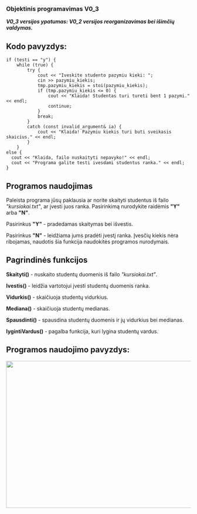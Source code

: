 <h3>Objektinis programavimas V0_3</h3>
<p><b><i>V0_3 versijos ypatumas: V0_2 versijos reorganizavimas bei išimčių valdymas.</i></b></p>
<h2>Kodo pavyzdys:</h2>
<code>if (testi == "y") {
    while (true) {
        try {
            cout << "Iveskite studento pazymiu kieki: ";
            cin >> pazymiu_kiekis;
            tmp.pazymiu_kiekis = stoi(pazymiu_kiekis);
            if (tmp.pazymiu_kiekis <= 0) {
                cout << "Klaida! Studentas turi tureti bent 1 pazymi." << endl;
                continue;
            }
            break;
        }
        catch (const invalid_argument& ia) {
            cout << "Klaida! Pazymiu kiekis turi buti sveikasis skaicius." << endl;
        }
    }
else {
  cout << "Klaida, failo nuskaityti nepavyko!" << endl;
  cout << "Programa galite testi ivesdami studentus ranka." << endl;
} </code>
<h2>Programos naudojimas</h2>
    <p>Paleista programa jūsų paklausia ar norite skaityti studentus iš failo <i>"kursiokai.txt"</i>, ar įvesti juos ranka. Pasirinkimą nurodykite raidėmis <b>"Y"</b> arba <b>"N"</b>.</p>
    <p>Pasirinkus <b>"Y"</b> - pradedamas skaitymas bei išvestis.</p>
    <p>Pasirinkus <b>"N"</b> - leidžiama jums pradėti įvestį ranka. Įvesčių kiekis nėra ribojamas, naudotis šia funkcija naudokitės programos nurodymais.</p>
<h2>Pagrindinės funkcijos </h2>
    <p><b>Skaityti()</b> - nuskaito studentų duomenis iš failo <i>"kursiokai.txt"</i>.</p>
    <p><b>Ivestis()</b> - leidžia vartotojui įvesti studentų duomenis ranka.</p>
    <p><b>Vidurkis()</b> - skaičiuoja studentų vidurkius.</p>
    <p><b>Mediana()</b> - skaičiuoja studentų medianas.</p>
    <p><b>Spausdinti()</b> - spausdina studentų duomenis ir jų vidurkius bei medianas.</p>
    <p><b>lygintiVardus()</b> - pagalba funkcija, kuri lygina studentų vardus.</p>
<h2>Programos naudojimo pavyzdys:</h2>
<img src="https://user-images.githubusercontent.com/116721418/222552259-efc0cdad-27cc-4254-8c72-980c4e69798b.png" width="700" height="400">
